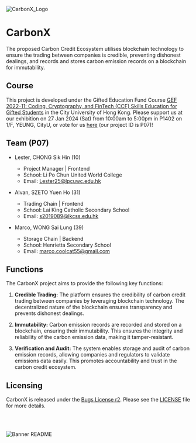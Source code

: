 ![CarbonX_Logo](https://github.com/LesterCSH/CarbonX/assets/81981503/9459c6b1-bae0-43a1-a2b5-c21e2f5c2dfa)
# CarbonX

The proposed Carbon Credit Ecosystem utilises blockchain technology to ensure the trading between companies is credible, preventing dishonest dealings, and records and stores carbon emission records on a blockchain for immutability. 

## Course
This project is developed under the Gifted Education Fund Course [GEF 2022-11: Coding, Cryptography, and FinTech (CCF) Skills Education for Gifted Students](https://www.edb.gov.hk/attachment/tc/curriculum-development/major-level-of-edu/gifted/GE-Fund/2022-11_en.pdf) in the City University of Hong Kong. Please support us at our exhibition on 27 Jan 2024 (Sat) from 10:00am to 5:00pm in P1402 on 1/F, YEUNG, CityU, or vote for us [here](https://docs.google.com/forms/d/e/1FAIpQLSfPgzmHwWXYz8UA245Q64vGQMEREYhEx6VNgzr2CdL9Ofc_7w/viewform) (our project ID is P07)!

## Team (P07)

- Lester, CHONG Sik Hin (10)
  - Project Manager | Frontend 
  - School: Li Po Chun United World College
  - Email: Lester25@lpcuwc.edu.hk

- Alvan, SZETO Yuen Ho (31)
  - Trading Chain | Frontend
  - School: Lai King Catholic Secondary School
  - Email: s2019089@lkcss.edu.hk

- Marco, WONG Sai Lung (39)
  - Storage Chain | Backend 
  - School: Henrietta Secondary School
  - Email: marco.coolcat55@gmail.com

## Functions

The CarbonX project aims to provide the following key functions:

1. **Credible Trading:** The platform ensures the credibility of carbon credit trading between companies by leveraging blockchain technology. The decentralized nature of the blockchain ensures transparency and prevents dishonest dealings.

2. **Immutability:** Carbon emission records are recorded and stored on a blockchain, ensuring their immutability. This ensures the integrity and reliability of the carbon emission data, making it tamper-resistant.

3. **Verification and Audit:** The system enables storage and audit of carbon emission records, allowing companies and regulators to validate emissions data easily. This promotes accountability and trust in the carbon credit ecosystem.

## Licensing

CarbonX is released under the [Bugs License r2](https://github.com/benlk/misc-licenses/blob/master/bugs-license.md). Please see the [LICENSE](LICENSE.md) file for more details.

‎‎
‎
##
 
![Banner README](https://github.com/LesterCSH/CarbonX/assets/81981503/bf99d463-aeb0-45e3-9936-df8b47fe7c1e)
